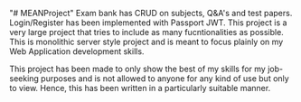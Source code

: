 "# MEANProject" 
Exam bank has CRUD on subjects, Q&A's and test papers. Login/Register has been implemented with Passport JWT. This project is a very large project that tries to
include as many fucntionalities as possible. This is monolithic server style project and is meant to focus plainly on my Web Application development skills.

This project has been made to only show the best of my skills for my job-seeking purposes and is not allowed to anyone for
any kind of use but only to view. Hence, this has been written in a particularly suitable manner.
